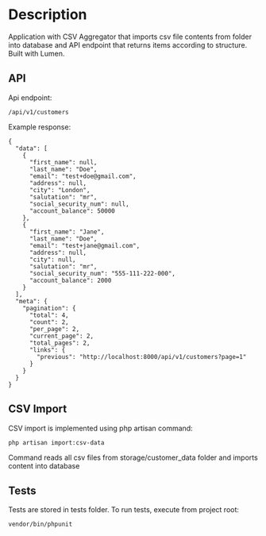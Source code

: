 # Description

Application with CSV Aggregator that imports csv file contents from folder into database and API endpoint that returns items according to structure.
Built with Lumen.

## API
Api endpoint:
```
/api/v1/customers
```

Example response: 

```
{
  "data": [
    {
      "first_name": null,
      "last_name": "Doe",
      "email": "test+doe@gmail.com",
      "address": null,
      "city": "London",
      "salutation": "mr",
      "social_security_num": null,
      "account_balance": 50000
    },
    {
      "first_name": "Jane",
      "last_name": "Doe",
      "email": "test+jane@gmail.com",
      "address": null,
      "city": null,
      "salutation": "mr",
      "social_security_num": "555-111-222-000",
      "account_balance": 2000
    }
  ],
  "meta": {
    "pagination": {
      "total": 4,
      "count": 2,
      "per_page": 2,
      "current_page": 2,
      "total_pages": 2,
      "links": {
        "previous": "http://localhost:8000/api/v1/customers?page=1"
      }
    }
  }
}
```
## CSV Import
CSV import is implemented using php artisan command:
```
php artisan import:csv-data
```
Command reads all csv files from storage/customer_data folder and imports content into database

## Tests
Tests are stored in tests folder.
To run tests, execute from project root: 
```
vendor/bin/phpunit
```



